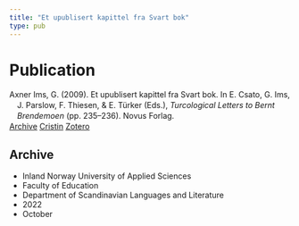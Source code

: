 ```yaml
---
title: "Et upublisert kapittel fra Svart bok"
type: pub
---
```

<h1>Publication</h1>
<article id="csl-bib-container-9GA2LU3L" class="csl-bib-container">
  <div class="csl-bib-body" style="line-height: 1.35; padding-left: 1em; text-indent:-1em;">
  <div class="csl-entry">Axner Ims, G. (2009). Et upublisert kapittel fra Svart bok. In E. Csato, G. Ims, J. Parslow, F. Thiesen, &amp; E. T&#xFC;rker (Eds.), <i>Turcological Letters to Bernt Brendemoen</i> (pp. 235&#x2013;236). Novus Forlag.</div>
</div>
  <div class="csl-bib-buttons">
    <a href="#taxonomy-article-9GA2LU3L" class="csl-bib-button">Archive</a>
    <a href="https://app.cristin.no/results/show.jsf?id=2066313" alt="Cristin URL" class="csl-bib-button">Cristin</a>
    <a href="http://zotero.org/groups/5022929/items/9GA2LU3L" alt="Zotero URL" class="csl-bib-button">Zotero</a>
  </div>
  <div id="csl-bib-meta-container-9GA2LU3L"></div>
</article>
<div id="csl-bib-meta-9GA2LU3L" class="csl-bib-meta">
  <article id="taxonomy-article-9GA2LU3L" class="taxonomy-article">
    <h1>Archive</h1>
    <ul>
      <li>Inland Norway University of Applied Sciences</li>
      <li>Faculty of Education</li>
      <li>Department of Scandinavian Languages and Literature</li>
      <li>2022</li>
      <li>October</li>
    </ul>
  </article>
</div>
